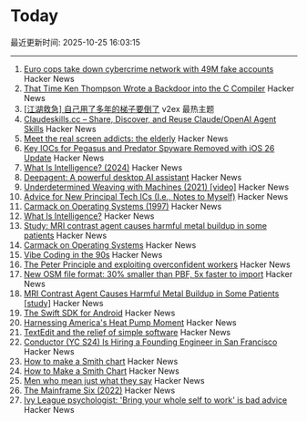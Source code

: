 # Today

最近更新时间: 2025-10-25 16:03:15

--- 
1. [Euro cops take down cybercrime network with 49M fake accounts](https://www.itnews.com.au/news/euro-cops-take-down-cybercrime-network-with-49-million-fake-accounts-621174) Hacker News
2. [That Time Ken Thompson Wrote a Backdoor into the C Compiler](https://micahkepe.com/blog/thompson-trojan-horse/) Hacker News
3. [[江湖救急] 自己用了多年的梯子要倒了](https://www.v2ex.com/t/1168274) v2ex 最热主题
4. [Claudeskills.cc – Share, Discover, and Reuse Claude/OpenAI Agent Skills](https://claudeskills.cc) Hacker News
5. [Meet the real screen addicts: the elderly](https://www.economist.com/international/2025/10/23/meet-the-real-screen-addicts-the-elderly) Hacker News
6. [Key IOCs for Pegasus and Predator Spyware Removed with iOS 26 Update](https://iverify.io/blog/key-iocs-for-pegasus-and-predator-spyware-cleaned-with-ios-26-update) Hacker News
7. [What Is Intelligence? (2024)](https://whatisintelligence.antikythera.org/) Hacker News
8. [Deepagent: A powerful desktop AI assistant](https://deepagent.abacus.ai) Hacker News
9. [Underdetermined Weaving with Machines (2021) [video]](https://www.youtube.com/watch?v=on_sK8KoObo) Hacker News
10. [Advice for New Principal Tech ICs (I.e., Notes to Myself)](https://eugeneyan.com/writing/principal/) Hacker News
11. [Carmack on Operating Systems (1997)](https://rmitz.org/carmack.on.operating.systems.html) Hacker News
12. [What Is Intelligence?](https://mitpress.mit.edu/9780262049955/what-is-intelligence/) Hacker News
13. [Study: MRI contrast agent causes harmful metal buildup in some patients](https://www.ormanager.com/briefs/study-mri-contrast-agent-causes-harmful-metal-buildup-in-some-patients/) Hacker News
14. [Carmack on Operating Systems](https://rmitz.org/carmack.on.operating.systems.html) Hacker News
15. [Vibe Coding in the 90s](https://ssg.dev/vibe-coding-in-the-90s/) Hacker News
16. [The Peter Principle and exploiting overconfident workers](https://marginalrevolution.com/marginalrevolution/2025/10/the-peter-principle-and-exploiting-overconfident-workers.html) Hacker News
17. [New OSM file format: 30% smaller than PBF, 5x faster to import](https://community.openstreetmap.org/t/new-osm-file-format-30-smaller-than-pbf-5x-faster-to-import/137151) Hacker News
18. [MRI Contrast Agent Causes Harmful Metal Buildup in Some Patients [study]](https://www.ormanager.com/briefs/study-mri-contrast-agent-causes-harmful-metal-buildup-in-some-patients/) Hacker News
19. [The Swift SDK for Android](https://www.swift.org/blog/nightly-swift-sdk-for-android/) Hacker News
20. [Harnessing America's Heat Pump Moment](https://www.heatpumped.org/p/harnessing-america-s-heat-pump-moment) Hacker News
21. [TextEdit and the relief of simple software](https://www.newyorker.com/culture/infinite-scroll/textedit-and-the-relief-of-simple-software) Hacker News
22. [Conductor (YC S24) Is Hiring a Founding Engineer in San Francisco](https://www.ycombinator.com/companies/conductor/jobs/MYjJzBV-founding-engineer) Hacker News
23. [How to make a Smith chart](https://www.johndcook.com/blog/2025/10/23/smith-chart/) Hacker News
24. [How to Make a Smith Chart](https://www.johndcook.com/blog/2025/10/23/smith-chart/) Hacker News
25. [Men who mean just what they say](https://journal.humancenteredtech.us/p/men-who-mean-just-what-they-say) Hacker News
26. [The Mainframe Six (2022)](https://arcanesciences.com/os2200/app1.html) Hacker News
27. [Ivy League psychologist: 'Bring your whole self to work' is bad advice](https://www.cnbc.com/2025/10/24/bring-your-whole-self-to-work-is-bad-advice-ivy-league-psychologist-saysheres-why.html) Hacker News
